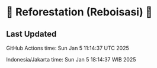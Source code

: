 
# 🌳 Reforestation (Reboisasi) 🌲

## Last Updated

GitHub Actions time: Sun Jan  5 11:14:37 UTC 2025

Indonesia/Jakarta time: Sun Jan  5 18:14:37 WIB 2025
